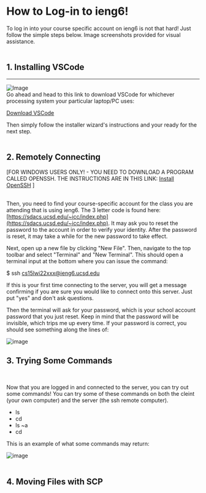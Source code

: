# How to Log-in to ieng6!

To log in into your course specific account on ieng6 is not that hard! Just follow the simple steps below. Image screenshots provided for visual assistance.
<br/><br/>

## 1. Installing VSCode
---
![Image](https://myang25.github.io/cse15l-lab-reports/Install%20VSCode.png)
<br/>
Go ahead and head to this link to download VSCode for whichever processing system your particular laptop/PC uses:

[Download VSCode](https://code.visualstudio.com/download)

Then simply follow the installer wizard's instructions and your ready for the next step.
<br/><br/>

## 2. Remotely Connecting
[FOR WINDOWS USERS ONLY! - YOU NEED TO DOWNLOAD A PROGRAM CALLED OPENSSH. THE INSTRUCTIONS ARE IN THIS LINK: [Install OpenSSH](https://docs.microsoft.com/en-us/windows-server/administration/openssh/openssh_install_firstuse) ]
<br/><br/>

Then, you need to find your course-specific account for the class you are attending that is using ieng6. The 3 letter code is found here: [https://sdacs.ucsd.edu/~icc/index.php](https://sdacs.ucsd.edu/~icc/index.php). It may ask you to reset the password to the account in order to verify your identity. After the password is reset, it may take a while for the new password to take effect.
<br/>

Next, open up a new file by clicking "New File". Then, navigate to the top toolbar and select "Terminal" and "New Terminal". This should open a terminal input at the bottom where you can issue the command:

$ ssh cs15lwi22xxx@ieng6.ucsd.edu
<br/>

If this is your first time connecting to the server, you will get a message confirming if you are sure you would like to connect onto this server. Just put "yes" and don't ask questions.
<br/>

Then the terminal will ask for your password, which is your school account password that you just reset. Keep in mind that the password will be invisible, which trips me up every time. If your password is correct, you should see something along the lines of:
<br/>

![image](https://myang25.github.io/cse15l-lab-reports/Login%20ieng6.png)
<br/>

## 3. Trying Some Commands
<br/>

Now that you are logged in and connected to the server, you can try out some commands! You can try some of these commands on both the cleint (your own computer) and the server (the ssh remote computer).

* ls
* cd
* ls ~a
* cd <A directory>

This is an example of what some commands may return:
<br/>

![image](https://myang25.github.io/cse15l-lab-reports/Trial-Commands.png)
<br/><br/>

## 4. Moving Files with SCP
<br/>


